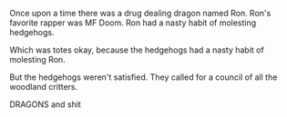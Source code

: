 Once upon a time there was a drug dealing dragon named Ron. Ron's favorite rapper was MF Doom. Ron had a nasty habit of molesting hedgehogs.

Which was totes okay, because the hedgehogs had a nasty habit of molesting Ron.

But the hedgehogs weren't satisfied. They called for a council of all the woodland critters.  


DRAGONS and shit

